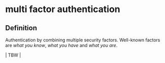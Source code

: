 # multi factor authentication
## Definition
Authentication by combining multiple security factors. Well-known factors are *what you know*, *what you have* and *what you are*. 

| TBW |